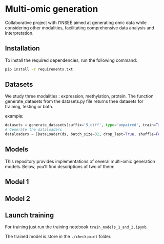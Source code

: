 # Multi-omic generation

Collaborative project with l'INSEE aimed at generating omic data while considering other modalities, facilitating comprehensive data analysis and interpretation.

## Installation

To install the required dependencies, run the following command:

 ```bash
pip install -r requirements.txt
```

## Datasets

We study three modalities : expression, methylation, protein.
The function generate_datasets from the datasets.py file returns thee datasets for training, testing or both.

example:
```python
datasets = generate_datasets(suffix='5_diff', type='unpaired', train=True, test=False)
# Generate the dataloaders
dataloaders = [DataLoader(ds, batch_size=32, drop_last=True, shuffle=False) for ds in test_datasets]
```

## Models 

This repository provides implementations of several multi-omic generation models. Below, you'll find descriptions of two of them:

## Model 1

## Model 2


## Launch training

For training just run the training notebook  `train_models_1_and_2.ipynb`.

The trained model is store in the `./checkpoint` folder.

